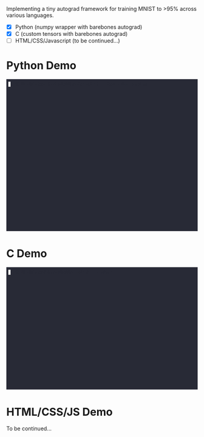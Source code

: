 Implementing a tiny autograd framework for training MNIST to >95% across various languages.

- [x] Python (numpy wrapper with barebones autograd)
- [x] C (custom tensors with barebones autograd)
- [ ] HTML/CSS/Javascript (to be continued...)

# Python Demo
![python gif](./gif/python.gif)

# C Demo

![c gif](./gif/c.gif)

# HTML/CSS/JS Demo

To be continued...
